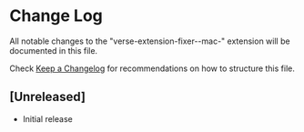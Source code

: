 # Change Log

All notable changes to the "verse-extension-fixer--mac-" extension will be documented in this file.

Check [Keep a Changelog](http://keepachangelog.com/) for recommendations on how to structure this file.

## [Unreleased]

- Initial release